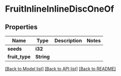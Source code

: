 # FruitInlineInlineDiscOneOf

## Properties

Name | Type | Description | Notes
------------ | ------------- | ------------- | -------------
**seeds** | **i32** |  | 
**fruit_type** | **String** |  | 

[[Back to Model list]](../README.md#documentation-for-models) [[Back to API list]](../README.md#documentation-for-api-endpoints) [[Back to README]](../README.md)


